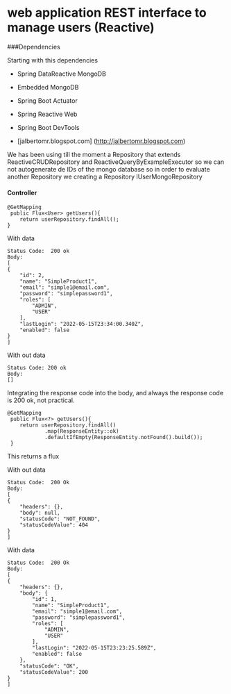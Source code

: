# web application REST interface to manage users (Reactive)

###Dependencies

 Starting with this dependencies

* Spring DataReactive MongoDB
* Embedded MongoDB
* Spring Boot Actuator
* Spring Reactive Web
* Spring Boot DevTools

* [jalbertomr.blogspot.com] (http://jalbertomr.blogspot.com)


We has been using till the moment a Repository that extends ReactiveCRUDRepository and ReactiveQueryByExampleExecutor<User>
so we can not autogenerate de IDs of the mongo database so in order to evaluate another Repository we
creating a Repository IUserMongoRepository

#### Controller

    @GetMapping
	 public Flux<User> getUsers(){
		return userRepository.findAll();
    }

With data

    Status Code:  200 ok
    Body:
    [
    {
        "id": 2,
        "name": "SimpleProduct1",
        "email": "simple1@email.com",
        "password": "simplepassword1",
        "roles": [
            "ADMIN",
            "USER"
        ],
        "lastLogin": "2022-05-15T23:34:00.340Z",
        "enabled": false
    }
    ]

With out data

    Status Code: 200 ok
    Body:
    []


Integrating the response code into the body, and always the response code is 200 ok, not practical.

    @GetMapping
	 public Flux<?> getUsers(){
		return userRepository.findAll()
				.map(ResponseEntity::ok)
				.defaultIfEmpty(ResponseEntity.notFound().build());
	 }
	 
This returns a flux

With out data 

    Status Code:  200 Ok
    Body:
    [
    {
        "headers": {},
        "body": null,
        "statusCode": "NOT_FOUND",
        "statusCodeValue": 404
    }
    ]	 

With data

    Status Code:  200 Ok
    Body:
    [
    {
        "headers": {},
        "body": {
            "id": 1,
            "name": "SimpleProduct1",
            "email": "simple1@email.com",
            "password": "simplepassword1",
            "roles": [
                "ADMIN",
                "USER"
            ],
            "lastLogin": "2022-05-15T23:23:25.589Z",
            "enabled": false
        },
        "statusCode": "OK",
        "statusCodeValue": 200
    }
    ]
    



